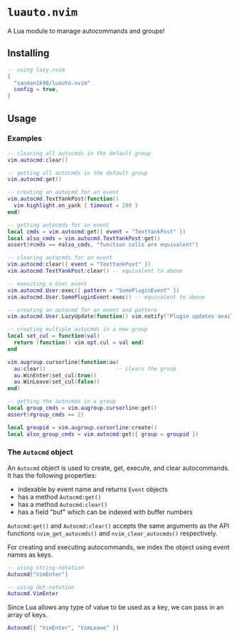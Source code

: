 # `luauto.nvim`

A Lua module to manage autocommands and groups!

## Installing

```lua
-- using lazy.nvim
{
  "sanman1k98/luauto.nvim"
  config = true,
}
```

## Usage

### Examples

```lua
-- clearing all autocmds in the default group
vim.autocmd:clear()

-- getting all autocmds in the default group
vim.autocmd:get()

-- creating an autocmd for an event
vim.autocmd.TextYankPost(function()
  vim.highlight.on_yank { timeout = 200 }
end)

-- getting autocmds for an event
local cmds = vim.autocmd:get({ event = "TextYankPost" })
local also_cmds = vim.autocmd.TextYankPost:get()
assert(#cmds == #also_cmds, "function calls are equivalent")

-- clearing autocmds for an event
vim.autocmd:clear({ event = "TextYankPost" })
vim.autocmd.TextYankPost:clear() -- equivalent to above

-- executing a User event
vim.autocmd.User:exec({ pattern = "SomePluginEvent" })
vim.autocmd.User.SomePluginEvent:exec() -- equivalent to above

-- creating an autocmd for an event and pattern
vim.autocmd.User.LazyUpdate(function() vim.notify("Plugin updates available!") end)

-- creating multiple autocmds in a new group
local set_cul = function(val)
  return (function() vim.opt.cul = val end)
end

vim.augroup.cursorline(function(au)
  au:clear()                      -- clears the group
  au.WinEnter(set_cul(true))
  au.WinLeave(set_cul(false))
end)

-- getting the autocmds in a group
local group_cmds = vim.augroup.cursorline:get()
assert(#group_cmds == 2)

local groupid = vim.augroup.cursorline:create()
local also_group_cmds = vim.autocmd:get({ group = groupid })
```

### The `Autocmd` object

An `Autocmd` object is used to create, get, execute, and clear autocommands. It has the following properties:
- indexable by event name and returns `Event` objects
- has a method `Autocmd:get()`
- has a method `Autocmd:clear()`
- has a field "buf" which can be indexed with buffer numbers

`Autocmd:get()` and `Autocmd:clear()` accepts the same arguments as the API functions `nvim_get_autocmds()` and `nvim_clear_autocmds()` respectively.

For creating and executing autocommands, we index the object using event names as keys.

```lua
-- using string-notation
Autocmd["VimEnter"]

-- using dot-notation
Autocmd.VimEnter
```

Since Lua allows any type of value to be used as a key, we can pass in an array of keys.

```lua
Autocmd[{ "VimEnter", "VimLeave" }]
```
